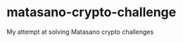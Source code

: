 matasano-crypto-challenge
=========================

My attempt at solving  Matasano crypto challenges
